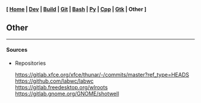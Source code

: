 <link href="../style.css" rel="stylesheet"></link>

**[ [Home](../index.html) | [Dev](00-dev.html) | [Build](05-build.html) | [Git](10-git.html) | [Bash](15-bash.html) | [Py](20-python.html) | [Cpp](25-cpp.html) | [Gtk](30-gtk.html) | Other ]**

## Other

---

#### Sources

* Repositories
    
    https://gitlab.xfce.org/xfce/thunar/-/commits/master?ref_type=HEADS  
    https://github.com/labwc/labwc  
    https://gitlab.freedesktop.org/wlroots  
    https://gitlab.gnome.org/GNOME/shotwell  

<br/>


